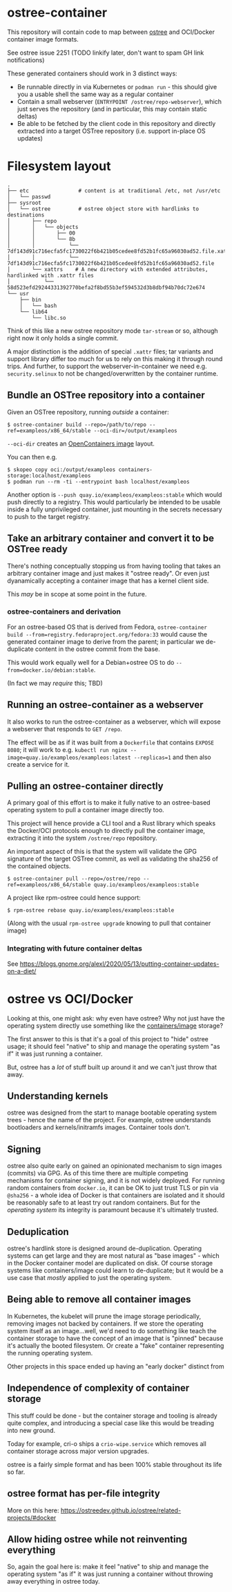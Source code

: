 # ostree-container

This repository will contain code to map between [ostree](https://github.com/ostreedev/ostree) and OCI/Docker container image formats.

See ostree issue 2251 (TODO linkify later, don't want to spam GH link notifications)

These generated containers should work in 3 distinct ways:

- Be runnable directly in via Kubernetes or `podman run` - this should give you a usable shell the same way as a regular container
- Contain a small webserver (`ENTRYPOINT /ostree/repo-webserver`), which just serves the repository (and in particular, this may contain static deltas)
- Be able to be fetched by the client code in this repository and directly extracted into a target OSTree repository (i.e. support in-place OS updates)

# Filesystem layout

```
.
├── etc                # content is at traditional /etc, not /usr/etc
│   └── passwd
├── sysroot       
│   └── ostree         # ostree object store with hardlinks to destinations
│       ├── repo
│       │   └── objects
│       │       ├── 00
│       │       └── 8b
│       │           └── 7df143d91c716ecfa5fc1730022f6b421b05cedee8fd52b1fc65a96030ad52.file.xattrs
│       │           └── 7df143d91c716ecfa5fc1730022f6b421b05cedee8fd52b1fc65a96030ad52.file
│       └── xattrs    # A new directory with extended attributes, hardlinked with .xattr files
│           └── 58d523efd29244331392770befa2f8bd55b3ef594532d3b8dbf94b70dc72e674
└── usr
    ├── bin
    │   └── bash
    └── lib64
        └── libc.so
```

Think of this like a new ostree repository mode `tar-stream` or so, although right now it only holds a single commit.

A major distinction is the addition of special `.xattr` files; tar variants and support library differ too much for us to rely on this making it through round trips.  And further, to support the webserver-in-container we need e.g. `security.selinux` to not be changed/overwritten by the container runtime.

## Bundle an OSTree repository into a container

Given an OSTree repository, running *outside* a container:

```
$ ostree-container build --repo=/path/to/repo --ref=exampleos/x86_64/stable --oci-dir=/output/exampleos
```

`--oci-dir` creates an [OpenContainers image](https://github.com/opencontainers/image-spec/blob/master/spec.md) layout.

You can then e.g.

```
$ skopeo copy oci:/output/exampleos containers-storage:localhost/exampleos
$ podman run --rm -ti --entrypoint bash localhost/exampleos
```

Another option is `--push quay.io/exampleos/exampleos:stable` which would push directly to a registry.  This would particularly be intended to be usable inside a fully unprivileged container, just mounting in the secrets necessary to push to the target registry.

## Take an arbitrary container and convert it to be OSTree ready

There's nothing conceptually stopping us from having tooling that takes
an arbitrary container image and just makes it "ostree ready".  Or even
just dyanamically accepting a container image that has a kernel client side.

This *may* be in scope at some point in the future.

### ostree-containers and derivation

For an ostree-based OS that is derived from Fedora, 
`ostree-container build --from=registry.fedoraproject.org/fedora:33` would cause the generated container image to derive from the parent; in particular we de-duplicate content in the ostree commit from the base.

This would work equally well for a Debian+ostree OS to do `--from=docker.io/debian:stable`.

(In fact we may *require* this; TBD)

## Running an ostree-container as a webserver

It also works to run the ostree-container as a webserver, which will expose a webserver that responds to `GET /repo`.

The effect will be as if it was built from a `Dockerfile` that contains `EXPOSE 8080`; it will work to e.g.
`kubectl run nginx --image=quay.io/exampleos/exampleos:latest --replicas=1`
and then also create a service for it.

## Pulling an ostree-container directly

A primary goal of this effort is to make it fully native to an ostree-based operating system to pull a container image directly too.

This project will hence provide a CLI tool and a Rust library which speaks the Docker/OCI protocols enough to directly pull the container image, extracting it into the system `/ostree/repo` repository.

An important aspect of this is that the system will validate the GPG signature of the target OSTree commit, as well as validating the sha256 of the contained objects.

```
$ ostree-container pull --repo=/ostree/repo --ref=exampleos/x86_64/stable quay.io/exampleos/exampleos:stable
```

A project like rpm-ostree could hence support:

```
$ rpm-ostree rebase quay.io/exampleos/exampleos:stable
```
(Along with the usual `rpm-ostree upgrade` knowing to pull that container image)

### Integrating with future container deltas

See https://blogs.gnome.org/alexl/2020/05/13/putting-container-updates-on-a-diet/


# ostree vs OCI/Docker

Looking at this, one might ask: why even have ostree?  Why not just have the operating system directly use something like the [containers/image](https://github.com/containers/image/) storage?

The first answer to this is that it's a goal of this project to "hide" ostree usage; it should feel "native" to ship and manage the operating system "as if" it was just running a container.

But, ostree has a *lot* of stuff built up around it and we can't just throw that away.

## Understanding kernels

ostree was designed from the start to manage bootable operating system trees - hence the name of the project.  For example, ostree understands bootloaders and kernels/initramfs images.  Container tools don't.

## Signing

ostree also quite early on gained an opinionated mechanism to sign images (commits) via GPG.  As of this time there are multiple competing mechanisms for container signing, and it is not widely deployed.
For running random containers from `docker.io`, it can be OK to just trust TLS or pin via `@sha256` - a whole idea of Docker is that containers are isolated and it should be reasonably safe to
at least try out random containers.  But for the *operating system* its integrity is paramount because it's ultimately trusted.

## Deduplication

ostree's hardlink store is designed around de-duplication.  Operating systems can get large and they are most natural as "base images" - which in the Docker container model
are duplicated on disk.  Of course storage systems like containers/image could learn to de-duplicate; but it would be a use case that *mostly* applied to just the operating system.

## Being able to remove all container images

In Kubernetes, the kubelet will prune the image storage periodically, removing images not backed by containers.  If we store the operating system itself as an image...well, we'd
need to do something like teach the container storage to have the concept of an image that is "pinned" because it's actually the booted filesystem.  Or create a "fake" container
representing the running operating system.

Other projects in this space ended up having an "early docker" distinct from 

## Independence of complexity of container storage

This stuff could be done - but the container storage and tooling is already quite complex, and introducing a special case like this would be treading into new ground.

Today for example, cri-o ships a `crio-wipe.service` which removes all container storage across major version upgrades.

ostree is a fairly simple format and has been 100% stable throughout its life so far.

## ostree format has per-file integrity

More on this here: https://ostreedev.github.io/ostree/related-projects/#docker

## Allow hiding ostree while not reinventing everything

So, again the goal here is: make it feel "native" to ship and manage the operating system "as if" it was just running a container without throwing away everything in ostree today.


